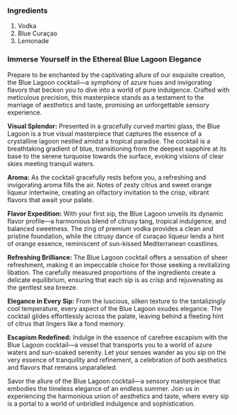 ### Ingredients

1. Vodka
2. Blue Curaçao
3. Lemonade

### Immerse Yourself in the Ethereal Blue Lagoon Elegance

Prepare to be enchanted by the captivating allure of our exquisite creation, the Blue Lagoon cocktail—a symphony of azure hues and invigorating flavors that beckon you to dive into a world of pure indulgence. Crafted with meticulous precision, this masterpiece stands as a testament to the marriage of aesthetics and taste, promising an unforgettable sensory experience.

**Visual Splendor:**
Presented in a gracefully curved martini glass, the Blue Lagoon is a true visual masterpiece that captures the essence of a crystalline lagoon nestled amidst a tropical paradise. The cocktail is a breathtaking gradient of blue, transitioning from the deepest sapphire at its base to the serene turquoise towards the surface, evoking visions of clear skies meeting tranquil waters.

**Aroma:**
As the cocktail gracefully rests before you, a refreshing and invigorating aroma fills the air. Notes of zesty citrus and sweet orange liqueur intertwine, creating an olfactory invitation to the crisp, vibrant flavors that await your palate.

**Flavor Expedition:**
With your first sip, the Blue Lagoon unveils its dynamic flavor profile—a harmonious blend of citrusy tang, tropical indulgence, and balanced sweetness. The zing of premium vodka provides a clean and pristine foundation, while the citrusy dance of curaçao liqueur lends a hint of orange essence, reminiscent of sun-kissed Mediterranean coastlines.

**Refreshing Brilliance:**
The Blue Lagoon cocktail offers a sensation of sheer refreshment, making it an impeccable choice for those seeking a revitalizing libation. The carefully measured proportions of the ingredients create a delicate equilibrium, ensuring that each sip is as crisp and rejuvenating as the gentlest sea breeze.

**Elegance in Every Sip:**
From the luscious, silken texture to the tantalizingly cool temperature, every aspect of the Blue Lagoon exudes elegance. The cocktail glides effortlessly across the palate, leaving behind a fleeting hint of citrus that lingers like a fond memory.

**Escapism Redefined:**
Indulge in the essence of carefree escapism with the Blue Lagoon cocktail—a vessel that transports you to a world of azure waters and sun-soaked serenity. Let your senses wander as you sip on the very essence of tranquility and refinement, a celebration of both aesthetics and flavors that remains unparalleled.

Savor the allure of the Blue Lagoon cocktail—a sensory masterpiece that embodies the timeless elegance of an endless summer. Join us in experiencing the harmonious union of aesthetics and taste, where every sip is a portal to a world of unbridled indulgence and sophistication.
